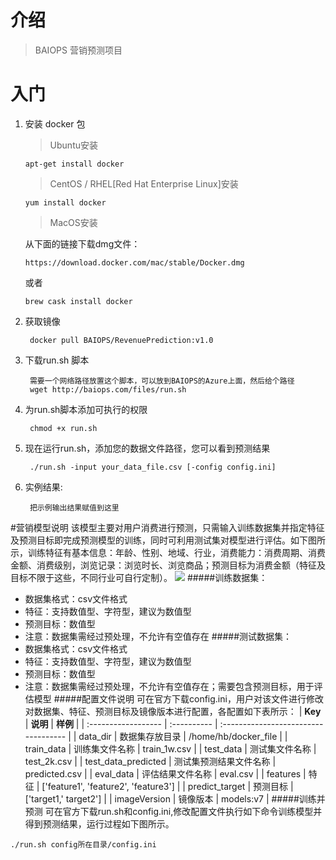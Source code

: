 # 介绍

> BAIOPS 营销预测项目

# 入门

1. 安装 docker 包

   > Ubuntu安装

   ```
   apt-get install docker
   ```

   > CentOS / RHEL[Red Hat Enterprise Linux]安装

   ```
   yum install docker
   ```

   > MacOS安装

   从下面的链接下载dmg文件：
   ​    

   ```
   https://download.docker.com/mac/stable/Docker.dmg
   ```

   或者
   ​    

   ```
   brew cask install docker
   ```

2. 获取镜像

   ```
    docker pull BAIOPS/RevenuePrediction:v1.0
   ```

3. 下载run.sh 脚本
   ​      

   ```
    需要一个网络路径放置这个脚本，可以放到BAIOPS的Azure上面，然后给个路径
    wget http://baiops.com/files/run.sh
   ```

4. 为run.sh脚本添加可执行的权限 

   ```
    chmod +x run.sh
   ```

5. 现在运行run.sh，添加您的数据文件路径，您可以看到预测结果

   ```
    ./run.sh -input your_data_file.csv [-config config.ini]   
   ```

6. 实例结果:

   ```
    把示例输出结果赋值到这里
   ```
#营销模型说明
该模型主要对用户消费进行预测，只需输入训练数据集并指定特征及预测目标即完成预测模型的训练，同时可利用测试集对模型进行评估。如下图所示，训练特征有基本信息：年龄、性别、地域、行业，消费能力：消费周期、消费金额、消费级别，浏览记录：浏览时长、浏览商品；预测目标为消费金额（特征及目标不限于这些，不同行业可自行定制）。
![](https://github.com/BCI-Athena/RevenuePrediction/blob/master/Images/RevenuePrediction.JPG)
#####训练数据集：
+ 数据集格式：csv文件格式
+ 特征：支持数值型、字符型，建议为数值型
+ 预测目标：数值型
+ 注意：数据集需经过预处理，不允许有空值存在
#####测试数据集：
+ 数据集格式：csv文件格式
+ 特征：支持数值型、字符型，建议为数值型
+ 预测目标：数值型
+ 注意：数据集需经过预处理，不允许有空值存在；需要包含预测目标，用于评估模型
#####配置文件说明
可在官方下载config.ini，用户对该文件进行修改对数据集、特征、预测目标及镜像版本进行配置，各配置如下表所示：
| **Key**             | **说明**      | **样例**                               |
| :------------------ | :---------- | :----------------------------------- |
| data_dir            | 数据集存放目录     | /home/hb/docker_file                 |
| train_data          | 训练集文件名称     | train_1w.csv                         |
| test_data           | 测试集文件名称     | test_2k.csv                          |
| test_data_predicted | 测试集预测结果文件名称 | predicted.csv                        |
| eval_data           | 评估结果文件名称    | eval.csv                             |
| features            | 特征          | ['feature1', 'feature2', 'feature3'] |
| predict_target      | 预测目标        | ['target1,' target2']                |
| imageVersion        | 镜像版本        | models:v7                            |
#####训练并预测
可在官方下载run.sh和config.ini,修改配置文件执行如下命令训练模型并得到预测结果，运行过程如下图所示。
 ```
./run.sh config所在目录/config.ini
 ```

